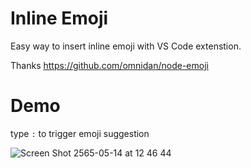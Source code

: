 # Inline Emoji

Easy way to insert inline emoji with VS Code extenstion.

Thanks https://github.com/omnidan/node-emoji

# Demo

type `:` to trigger emoji suggestion

![Screen Shot 2565-05-14 at 12 46 44](https://user-images.githubusercontent.com/10970130/168412606-c4d29553-dbfc-4e5c-9fee-1c344105108b.png)
